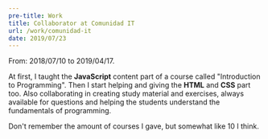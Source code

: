 ```yaml
---
pre-title: Work
title: Collaborator at Comunidad IT
url: /work/comunidad-it
date: 2019/07/23
---
```


From: 2018/07/10 to 2019/04/17.

At first, I taught the **JavaScript** content part of a course called "Introduction to Programming". Then I start helping and giving the **HTML** and **CSS** part too. Also collaborating in creating study material and exercises, always available for questions and helping the students understand the fundamentals of programming.

Don't remember the amount of courses I gave, but somewhat like 10 I think.

